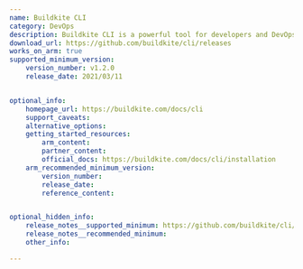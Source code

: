 ```yaml
---
name: Buildkite CLI
category: DevOps
description: Buildkite CLI is a powerful tool for developers and DevOps teams, providing comprehensive control over Buildkite resources and workflows directly from the command line, enhancing productivity and automation capabilities.
download_url: https://github.com/buildkite/cli/releases
works_on_arm: true
supported_minimum_version:
    version_number: v1.2.0
    release_date: 2021/03/11


optional_info:
    homepage_url: https://buildkite.com/docs/cli
    support_caveats:
    alternative_options:
    getting_started_resources:
        arm_content:
        partner_content:
        official_docs: https://buildkite.com/docs/cli/installation
    arm_recommended_minimum_version:
        version_number:
        release_date:
        reference_content:


optional_hidden_info:
    release_notes__supported_minimum: https://github.com/buildkite/cli/releases/tag/v1.2.0
    release_notes__recommended_minimum:
    other_info:

---
```

